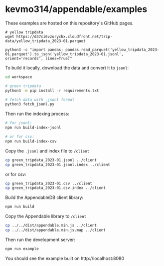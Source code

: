 # kevmo314/appendable/examples

These examples are hosted on this repository's GitHub pages.


```
# yellow tripdata
wget https://d37ci6vzurychx.cloudfront.net/trip-data/yellow_tripdata_2023-01.parquet

python3 -c "import pandas; pandas.read_parquet('yellow_tripdata_2023-01.parquet').to_json('yellow_tripdata_2023-01.jsonl', orient='records', lines=True)"
```

To build it locally, download the data and convert it to `jsonl`:

```sh
cd workspace 

# green tripdata
python3 -m pip install -r requirements.txt

# fetch data with .jsonl format
python3 fetch_jsonl.py
```

Then run the indexing process:

```sh
# for jsonl:
npm run build-index-jsonl 

# or for csv:
npm run build-index-csv
```

Copy the `.jsonl` and index file to `/client`

```sh
cp green_tripdata_2023-01.jsonl ../client
cp green_tripdata_2023-01.jsonl.index ../client
```

or for csv:
```sh
cp green_tripdata_2023-01.csv ../client
cp green_tripdata_2023-01.csv.index ../client
```

Build the AppendableDB client library:

```sh
npm run build
```

Copy the Appendable library to `/client`

```sh
cp ../../dist/appendable.min.js ../client
cp ../../dist/appendable.min.js.map ../client
```


Then run the development server:

```sh
npm run example
```


You should see the example built on http://localhost:8080
